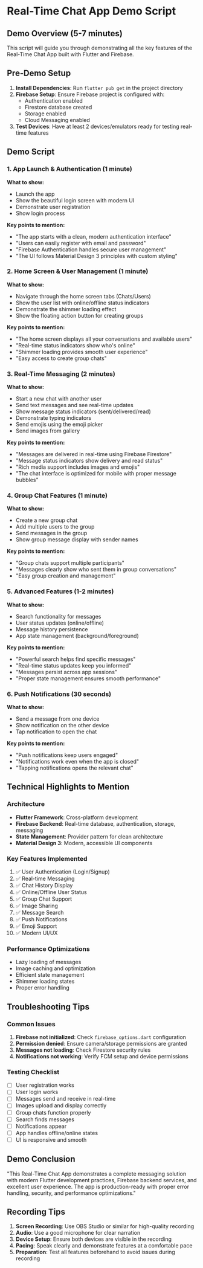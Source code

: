 # Real-Time Chat App Demo Script

## Demo Overview (5-7 minutes)
This script will guide you through demonstrating all the key features of the Real-Time Chat App built with Flutter and Firebase.

## Pre-Demo Setup
1. **Install Dependencies**: Run `flutter pub get` in the project directory
2. **Firebase Setup**: Ensure Firebase project is configured with:
   - Authentication enabled
   - Firestore database created
   - Storage enabled
   - Cloud Messaging enabled
3. **Test Devices**: Have at least 2 devices/emulators ready for testing real-time features

## Demo Script

### 1. App Launch & Authentication (1 minute)
**What to show:**
- Launch the app
- Show the beautiful login screen with modern UI
- Demonstrate user registration
- Show login process

**Key points to mention:**
- "The app starts with a clean, modern authentication interface"
- "Users can easily register with email and password"
- "Firebase Authentication handles secure user management"
- "The UI follows Material Design 3 principles with custom styling"

### 2. Home Screen & User Management (1 minute)
**What to show:**
- Navigate through the home screen tabs (Chats/Users)
- Show the user list with online/offline status indicators
- Demonstrate the shimmer loading effect
- Show the floating action button for creating groups

**Key points to mention:**
- "The home screen displays all your conversations and available users"
- "Real-time status indicators show who's online"
- "Shimmer loading provides smooth user experience"
- "Easy access to create group chats"

### 3. Real-Time Messaging (2 minutes)
**What to show:**
- Start a new chat with another user
- Send text messages and see real-time updates
- Show message status indicators (sent/delivered/read)
- Demonstrate typing indicators
- Send emojis using the emoji picker
- Send images from gallery

**Key points to mention:**
- "Messages are delivered in real-time using Firebase Firestore"
- "Message status indicators show delivery and read status"
- "Rich media support includes images and emojis"
- "The chat interface is optimized for mobile with proper message bubbles"

### 4. Group Chat Features (1 minute)
**What to show:**
- Create a new group chat
- Add multiple users to the group
- Send messages in the group
- Show group message display with sender names

**Key points to mention:**
- "Group chats support multiple participants"
- "Messages clearly show who sent them in group conversations"
- "Easy group creation and management"

### 5. Advanced Features (1-2 minutes)
**What to show:**
- Search functionality for messages
- User status updates (online/offline)
- Message history persistence
- App state management (background/foreground)

**Key points to mention:**
- "Powerful search helps find specific messages"
- "Real-time status updates keep you informed"
- "Messages persist across app sessions"
- "Proper state management ensures smooth performance"

### 6. Push Notifications (30 seconds)
**What to show:**
- Send a message from one device
- Show notification on the other device
- Tap notification to open the chat

**Key points to mention:**
- "Push notifications keep users engaged"
- "Notifications work even when the app is closed"
- "Tapping notifications opens the relevant chat"

## Technical Highlights to Mention

### Architecture
- **Flutter Framework**: Cross-platform development
- **Firebase Backend**: Real-time database, authentication, storage, messaging
- **State Management**: Provider pattern for clean architecture
- **Material Design 3**: Modern, accessible UI components

### Key Features Implemented
1. ✅ User Authentication (Login/Signup)
2. ✅ Real-time Messaging
3. ✅ Chat History Display
4. ✅ Online/Offline User Status
5. ✅ Group Chat Support
6. ✅ Image Sharing
7. ✅ Message Search
8. ✅ Push Notifications
9. ✅ Emoji Support
10. ✅ Modern UI/UX

### Performance Optimizations
- Lazy loading of messages
- Image caching and optimization
- Efficient state management
- Shimmer loading states
- Proper error handling

## Troubleshooting Tips

### Common Issues
1. **Firebase not initialized**: Check `firebase_options.dart` configuration
2. **Permission denied**: Ensure camera/storage permissions are granted
3. **Messages not loading**: Check Firestore security rules
4. **Notifications not working**: Verify FCM setup and device permissions

### Testing Checklist
- [ ] User registration works
- [ ] User login works
- [ ] Messages send and receive in real-time
- [ ] Images upload and display correctly
- [ ] Group chats function properly
- [ ] Search finds messages
- [ ] Notifications appear
- [ ] App handles offline/online states
- [ ] UI is responsive and smooth

## Demo Conclusion
"This Real-Time Chat App demonstrates a complete messaging solution with modern Flutter development practices, Firebase backend services, and excellent user experience. The app is production-ready with proper error handling, security, and performance optimizations."

## Recording Tips
1. **Screen Recording**: Use OBS Studio or similar for high-quality recording
2. **Audio**: Use a good microphone for clear narration
3. **Device Setup**: Ensure both devices are visible in the recording
4. **Pacing**: Speak clearly and demonstrate features at a comfortable pace
5. **Preparation**: Test all features beforehand to avoid issues during recording

